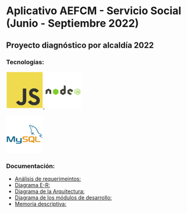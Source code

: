 # Aplicativo AEFCM - Servicio Social (Junio - Septiembre 2022)

## Proyecto diagnóstico por alcaldía 2022
### Tecnologías:
<p align="left"> 
  <a href="https://developer.mozilla.org/en-US/docs/Web/JavaScript" target="_blank" rel="noreferrer"> 
    <img src="https://raw.githubusercontent.com/devicons/devicon/master/icons/javascript/javascript-original.svg" alt="javascript" width="100" height="100"/> 
  </a>
   <a href="https://nodejs.org" target="_blank" rel="noreferrer"> 
    <img src="https://raw.githubusercontent.com/devicons/devicon/master/icons/nodejs/nodejs-original-wordmark.svg" alt="nodejs" width="100" height="100"/> 
  </a> 
  <br> </br>
  <a href="https://www.mysql.com/" target="_blank" rel="noreferrer"> 
    <img src="https://raw.githubusercontent.com/devicons/devicon/master/icons/mysql/mysql-original-wordmark.svg" alt="mysql" width="100" height="100"/> 
  </a> 
</p>

### Documentación:
- [Análisis de requerimeintos:](https://docs.google.com/document/d/1E_jOxedGptUz-hygntTPHCW-s2ie9lzNXSW6B14_LDE/edit?usp=share_link)
- [Diagrama E-R:](https://drive.google.com/file/d/1ZP-o__xmQ3vPescvBl81MJnkXh9B9T06/view?usp=share_link)
- [Diagrama de la Arquitectura:](https://drive.google.com/file/d/1qeY2KM1PY2dPdwWXws1Ab6vYApk_yxg4/view?usp=share_link)
- [Diagrama de los módulos de desarrollo:](https://drive.google.com/file/d/1pBfxW_9O_qOu-8m694B3na5tpUVmDvt0/view?usp=share_link)
- [Memoria descriptiva:](https://docs.google.com/document/d/1UXCv4C3U88atoXnVb8angdBkeULQRkJvdJwnOXl22Vk/edit?usp=share_link)
